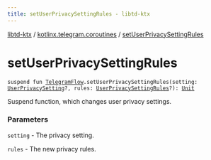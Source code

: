 ```yaml
---
title: setUserPrivacySettingRules - libtd-ktx
---
```


[libtd-ktx](../index.html) / [kotlinx.telegram.coroutines](index.html) / [setUserPrivacySettingRules](./set-user-privacy-setting-rules.html)

# setUserPrivacySettingRules

`suspend fun `[`TelegramFlow`](../kotlinx.telegram.core/-telegram-flow/index.html)`.setUserPrivacySettingRules(setting: `[`UserPrivacySetting`](https://tdlibx.github.io/td/docs/org/drinkless/td/libcore/telegram/TdApi.UserPrivacySetting.html)`?, rules: `[`UserPrivacySettingRules`](https://tdlibx.github.io/td/docs/org/drinkless/td/libcore/telegram/TdApi.UserPrivacySettingRules.html)`?): `[`Unit`](https://kotlinlang.org/api/latest/jvm/stdlib/kotlin/-unit/index.html)

Suspend function, which changes user privacy settings.

### Parameters

`setting` - The privacy setting.

`rules` - The new privacy rules.